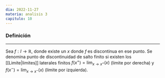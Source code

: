```yaml
---
dia: 2022-11-27
materia: analisis 3
capitulo: 10
---
```

### Definición
---
Sea $f : I \to \mathbb{R}$, donde existe un $x$ donde $f$ es discontinua en ese punto. Se denomina punto de discontinuidad de salto finito si existen los [[Limite|limites]] laterales finitos $f(x^+) = \lim_{x \to x^+}(x)$ (limite por derecha) y  $f(x^-) = \lim_{x \to x^-}(x)$ (limite por izquierda).